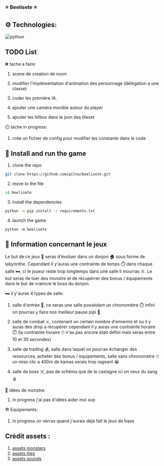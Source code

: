 ### ⭐ Beelisete ⭐

## ⚙️ Technologies: 

![python](https://img.shields.io/badge/-Python-%233776AB?logo=python&logoColor=white)

## TODO List

❌ tache a faire:

1. scene de creation de room

2. modifier l'implémentation d'animation des personnage (délégation a une classe)

3. coder les première IA.

4. ajouter une caméra movible autour du player

5. ajouter les hitbox dans le json des tileset

⏲️ tache in progress:

1. crée un fichier de config pour modifier les constante dans le code

## 🔧 Install and run the game

1. clone the repo

```sh
git clone https://github.com/pilna/beelisete.git
```

2. move to the file

```sh
cd beelisete
```

3. install the dependencies
```sh
python -m pip install -r requirements.txt
```

4. launch the game

```
python -m beelisete
```

## 📕 Information concernant le jeux

Le but de ce jeux 🎯 seras d'évoluer dans un donjon 🏠 sous forme de labyrinthe. Cependant il y'auras une contrainte de temps ⏱️ dans chaque salle 🛏️, ci le joueur reste trop longtemps dans une salle il mourras ☠️. Le but seras de tuer des monstre et de récupérrer des bonus / équipements dans le but de vraincre le boss du donjon.

🛏️ il y'auras 4 types de salle:

1. salle d'entrée 🚪, ce seras une salle possèdant un chronomètre ⏱️ infini on pourras y faire nos meilleur pause pipi 🚽.

2. salle de combat ⚔️, contenant un certain nombre d'ennemis et ou il y auras des drop a récupérer cependant il y auras une contrainte horaire ⏱️ (la contrainte horaire ⏱ n'as pas encore était défini mais seras entre 10 et 30 secondes)

3. salle de trading 💰, salle dans laquel on pourras échanger des ressources, acheter des bonus / equipements, salle sans chronomètre ⏱ un miss clic a 400m de kamas serais trop rageant 😭

4. salle de boss ☠️, pas de schéma que de la castagne ici on veux du sang 🩸

👾 idées de monstre:

1. in progress j'ai pas d'idées aider moi svp

⛑️ Equipements:

1. in progress on verras quand j'aurais déjà fait le jeux de base

## Crédit assets :

1. [assets monsters](https://0x72.itch.io/dungeontileset-ii)
2. [assets tiles](https://cainos.itch.io/pixel-art-top-down-basic)
3. [assets sounds](https://arcofdream.itch.io/monolith-ost)
    
